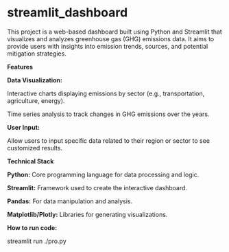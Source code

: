 # streamlit_dashboard
This project is a web-based dashboard built using Python and Streamlit that visualizes and analyzes greenhouse gas (GHG) emissions data. It aims to provide users with insights into emission trends, sources, and potential mitigation strategies.

**Features**

**Data Visualization:**

   Interactive charts displaying emissions by sector (e.g., transportation, agriculture, energy).
   
   Time series analysis to track changes in GHG emissions over the years.
   
**User Input:**

   Allow users to input specific data related to their region or sector to see customized results.
   
**Technical Stack**

   **Python:** Core programming language for data processing and logic.

   **Streamlit:** Framework used to create the interactive dashboard.
   
   **Pandas:** For data manipulation and analysis.
   
   **Matplotlib/Plotly:** Libraries for generating visualizations.
   

**How to run code:**

   streamlit run ./pro.py
